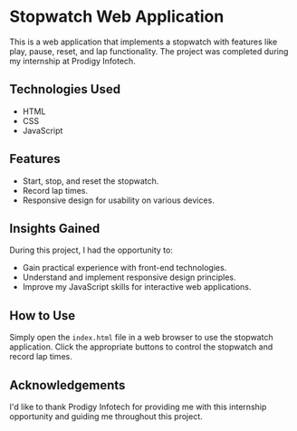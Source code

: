 # Stopwatch Web Application

This is a web application that implements a stopwatch with features like play, pause, reset, and lap functionality. The project was completed during my internship at Prodigy Infotech.

## Technologies Used

- HTML
- CSS
- JavaScript

## Features

- Start, stop, and reset the stopwatch.
- Record lap times.
- Responsive design for usability on various devices.

## Insights Gained

During this project, I had the opportunity to:

- Gain practical experience with front-end technologies.
- Understand and implement responsive design principles.
- Improve my JavaScript skills for interactive web applications.

## How to Use

Simply open the `index.html` file in a web browser to use the stopwatch application. Click the appropriate buttons to control the stopwatch and record lap times.

## Acknowledgements

I'd like to thank Prodigy Infotech for providing me with this internship opportunity and guiding me throughout this project.
